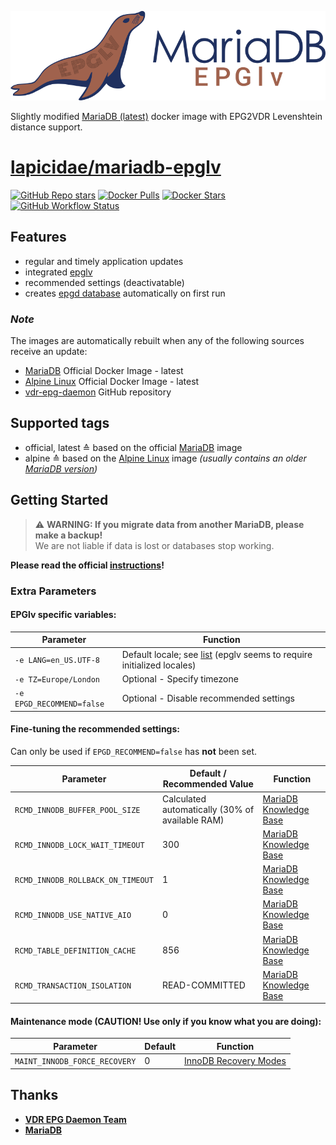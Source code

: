[![epglv](epglv-logo.svg)](https://github.com/lapicidae/mariadb-epglv)

Slightly modified [MariaDB (latest)](https://hub.docker.com/_/mariadb?tab=tags) docker image with EPG2VDR Levenshtein distance support.


# [lapicidae/mariadb-epglv](https://github.com/lapicidae/mariadb-epglv)

[![GitHub Repo stars](https://img.shields.io/github/stars/lapicidae/mariadb-epglv?color=3c0e7b&logo=github&logoColor=fff&style=for-the-badge)](https://github.com/lapicidae/mariadb-epglv)
[![Docker Pulls](https://img.shields.io/docker/pulls/lapicidae/mariadb-epglv?color=3c0e7b&label=pulls&logo=docker&logoColor=fff&style=for-the-badge)](https://hub.docker.com/r/lapicidae/mariadb-epglv)
[![Docker Stars](https://img.shields.io/docker/stars/lapicidae/mariadb-epglv?color=3c0e7b&label=stars&logo=docker&logoColor=fff&style=for-the-badge)](https://hub.docker.com/r/lapicidae/mariadb-epglv)
[![GitHub Workflow Status](https://img.shields.io/github/actions/workflow/status/lapicidae/mariadb-epglv/docker.yml?logo=github&logoColor=ffffff&style=for-the-badge)](https://github.com/lapicidae/mariadb-epglv/actions/workflows/docker.yml)


## Features

* regular and timely application updates
* integrated [epglv](https://github.com/horchi/vdr-epg-daemon/tree/master/epglv)
* recommended settings (deactivatable)
* creates [epgd database](root/docker-entrypoint-initdb.d/mysql-first-time.sql) automatically on first run

### *Note*
The images are automatically rebuilt when any of the following sources receive an update:

* [MariaDB](https://hub.docker.com/_/mariadb) Official Docker Image - latest
* [Alpine Linux](https://hub.docker.com/_/alpine) Official Docker Image - latest
* [vdr-epg-daemon](https://github.com/horchi/vdr-epg-daemon) GitHub repository


## Supported tags

* official, latest ≙ based on the official [MariaDB](https://hub.docker.com/_/mariadb/tags?name=latest) image
* alpine ≙ based on the [Alpine Linux](https://hub.docker.com/_/alpine/tags?name=latest) image *(usually contains an older [MariaDB version](https://pkgs.alpinelinux.org/package/edge/main/x86_64/mariadb))*


## Getting Started
> :warning: **WARNING: If you migrate data from another MariaDB, please make a backup!**  
> We are not liable if data is lost or databases stop working.

**Please read the official [instructions](https://hub.docker.com/_/mariadb)!**


### Extra Parameters

#### EPGlv specific variables:

| Parameter | Function |
|---|-----|
| `-e LANG=en_US.UTF-8` | Default locale; see [list](https://sourceware.org/git/?p=glibc.git;a=blob_plain;f=localedata/SUPPORTED;hb=HEAD) (epglv seems to require initialized locales) |
| `-e TZ=Europe/London` | Optional - Specify timezone |
| `-e EPGD_RECOMMEND=false` | Optional - Disable recommended settings |

#### Fine-tuning the recommended settings:
Can only be used if `EPGD_RECOMMEND=false` has **not** been set.

| Parameter | Default / Recommended Value | Function |
|-----|-----|-----|
| `RCMD_INNODB_BUFFER_POOL_SIZE` | Calculated automatically (30% of available RAM) | [MariaDB Knowledge Base](https://mariadb.com/kb/en/innodb-system-variables/#innodb_buffer_pool_size)
| `RCMD_INNODB_LOCK_WAIT_TIMEOUT` | 300 | [MariaDB Knowledge Base](https://mariadb.com/kb/en/innodb-system-variables/#innodb_lock_wait_timeout) |
| `RCMD_INNODB_ROLLBACK_ON_TIMEOUT` | 1 | [MariaDB Knowledge Base](https://mariadb.com/kb/en/innodb-system-variables/#innodb_rollback_on_timeout) |
| `RCMD_INNODB_USE_NATIVE_AIO` | 0 | [MariaDB Knowledge Base](https://mariadb.com/kb/en/innodb-system-variables/#innodb_use_native_aio) |
| `RCMD_TABLE_DEFINITION_CACHE` | 856 | [MariaDB Knowledge Base](https://mariadb.com/kb/en/server-system-variables/#table_definition_cache) |
| `RCMD_TRANSACTION_ISOLATION` | READ-COMMITTED | [MariaDB Knowledge Base](https://mariadb.com/kb/en/server-system-variables/#tx_isolation) |

#### Maintenance mode (**CAUTION!** Use only if you know what you are doing):

| Parameter | Default | Function |
|-----|-----|-----|
| `MAINT_INNODB_FORCE_RECOVERY`| 0 | [InnoDB Recovery Modes](https://mariadb.com/kb/en/innodb-recovery-modes/) |


## Thanks

* **[VDR EPG Daemon Team](https://github.com/horchi/vdr-epg-daemon)**
* **[MariaDB](https://mariadb.com/)**
